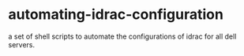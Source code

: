 # automating-idrac-configuration
a set of shell scripts to automate the configurations of idrac for all dell servers.
